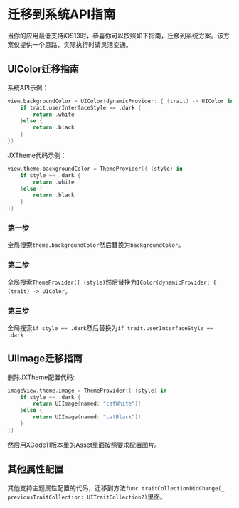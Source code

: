 # 迁移到系统API指南

当你的应用最低支持iOS13时，恭喜你可以按照如下指南，迁移到系统方案。该方案仅提供一个思路，实际执行时请灵活变通。

## UIColor迁移指南

系统API示例：
```Swift
view.backgroundColor = UIColor(dynamicProvider: { (trait) -> UIColor in
    if trait.userInterfaceStyle == .dark {
        return .white
    }else {
        return .black
    }
})
```
JXTheme代码示例：
```Swift
view.theme.backgroundColor = ThemeProvider({ (style) in
    if style == .dark {
        return .white
    }else {
        return .black
    }
})
```

### 第一步

全局搜索`theme.backgroundColor`然后替换为`backgroundColor`。

### 第二步

全局搜索`ThemeProvider({ (style)`然后替换为`IColor(dynamicProvider: { (trait) -> UIColor`。

### 第三步

全局搜索`if style == .dark`然后替换为`if trait.userInterfaceStyle == .dark`

## UIImage迁移指南

删除JXTheme配置代码:
```Swift
imageView.theme.image = ThemeProvider({ (style) in
    if style == .dark {
        return UIImage(named: "catWhite")!
    }else {
        return UIImage(named: "catBlack")!
    }
})
```
然后用XCode11版本里的Asset里面按照要求配置图片。


## 其他属性配置

其他支持主题属性配置的代码，迁移到方法`func traitCollectionDidChange(_ previousTraitCollection: UITraitCollection?)`里面。




